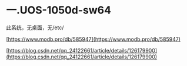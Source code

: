 # 一.UOS-1050d-sw64

此系统，无桌面，无/etc/
 
[https://www.modb.pro/db/585947](https://www.modb.pro/db/585947)
 
[https://blog.csdn.net/qq_24122661/article/details/126179900](https://blog.csdn.net/qq_24122661/article/details/126179900)